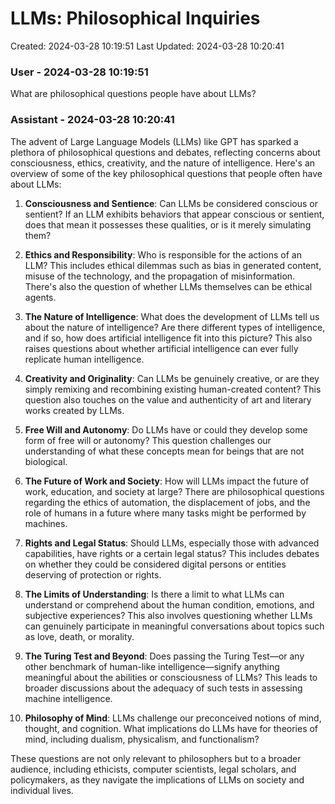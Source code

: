 # LLMs: Philosophical Inquiries

Created: 2024-03-28 10:19:51
Last Updated: 2024-03-28 10:20:41

### User - 2024-03-28 10:19:51

What are philosophical questions people have about LLMs?

### Assistant - 2024-03-28 10:20:41

The advent of Large Language Models (LLMs) like GPT has sparked a plethora of philosophical questions and debates, reflecting concerns about consciousness, ethics, creativity, and the nature of intelligence. Here's an overview of some of the key philosophical questions that people often have about LLMs:

1. **Consciousness and Sentience**: Can LLMs be considered conscious or sentient? If an LLM exhibits behaviors that appear conscious or sentient, does that mean it possesses these qualities, or is it merely simulating them?

2. **Ethics and Responsibility**: Who is responsible for the actions of an LLM? This includes ethical dilemmas such as bias in generated content, misuse of the technology, and the propagation of misinformation. There's also the question of whether LLMs themselves can be ethical agents.

3. **The Nature of Intelligence**: What does the development of LLMs tell us about the nature of intelligence? Are there different types of intelligence, and if so, how does artificial intelligence fit into this picture? This also raises questions about whether artificial intelligence can ever fully replicate human intelligence.

4. **Creativity and Originality**: Can LLMs be genuinely creative, or are they simply remixing and recombining existing human-created content? This question also touches on the value and authenticity of art and literary works created by LLMs.

5. **Free Will and Autonomy**: Do LLMs have or could they develop some form of free will or autonomy? This question challenges our understanding of what these concepts mean for beings that are not biological.

6. **The Future of Work and Society**: How will LLMs impact the future of work, education, and society at large? There are philosophical questions regarding the ethics of automation, the displacement of jobs, and the role of humans in a future where many tasks might be performed by machines.

7. **Rights and Legal Status**: Should LLMs, especially those with advanced capabilities, have rights or a certain legal status? This includes debates on whether they could be considered digital persons or entities deserving of protection or rights.

8. **The Limits of Understanding**: Is there a limit to what LLMs can understand or comprehend about the human condition, emotions, and subjective experiences? This also involves questioning whether LLMs can genuinely participate in meaningful conversations about topics such as love, death, or morality.

9. **The Turing Test and Beyond**: Does passing the Turing Test—or any other benchmark of human-like intelligence—signify anything meaningful about the abilities or consciousness of LLMs? This leads to broader discussions about the adequacy of such tests in assessing machine intelligence.

10. **Philosophy of Mind**: LLMs challenge our preconceived notions of mind, thought, and cognition. What implications do LLMs have for theories of mind, including dualism, physicalism, and functionalism?

These questions are not only relevant to philosophers but to a broader audience, including ethicists, computer scientists, legal scholars, and policymakers, as they navigate the implications of LLMs on society and individual lives.

